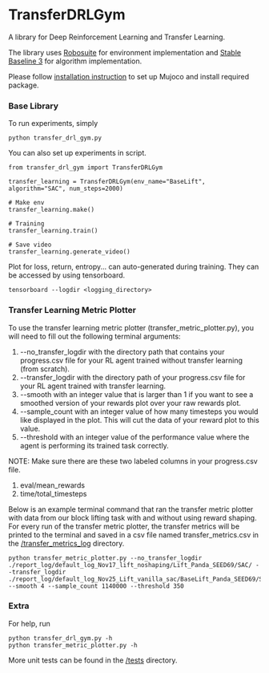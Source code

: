 # TransferDRLGym

A library for Deep Reinforcement Learning and Transfer Learning.

The library uses [Robosuite](https://robosuite.ai/) for environment implementation and [Stable Baseline 3](https://stable-baselines3.readthedocs.io/en/master/) for algorithm implementation.

Please follow [installation instruction](install_instruction/) to set up Mujoco and install required package.

### Base Library

To run experiments, simply
 
```
python transfer_drl_gym.py
```

You can also set up experiments in script.

```
from transfer_drl_gym import TransferDRLGym

transfer_learning = TransferDRLGym(env_name="BaseLift", algorithm="SAC", num_steps=2000)

# Make env
transfer_learning.make()

# Training
transfer_learning.train()

# Save video
transfer_learning.generate_video()
```

Plot for loss, return, entropy... can auto-generated during training. They can be accessed by using tensorboard.

```
tensorboard --logdir <logging_directory>
```

### Transfer Learning Metric Plotter

To use the transfer learning metric plotter (transfer_metric_plotter.py), you will need to fill out the following terminal
arguments:
1. --no_transfer_logdir with the directory path that contains your progress.csv file 
for your RL agent trained without transfer learning (from scratch). 
2. --transfer_logdir with the directory path of your progress.csv file for your RL agent 
trained with transfer learning.
3. --smooth with an integer value that is larger than 1 if you want to see a smoothed version of your rewards plot over your raw 
rewards plot.
4. --sample_count with an integer value of how many timesteps you would like displayed in the plot. This will cut the data of
your reward plot to this value.
5. --threshold with an integer value of the performance value where the agent is performing its trained task correctly.

NOTE: Make sure there are these two labeled columns in your progress.csv file. 
1. eval/mean_rewards
2. time/total_timesteps

Below is an example terminal command that ran the transfer metric plotter with data from our block lifting task with 
and without using reward shaping. For every run of the transfer metric plotter, the transfer metrics will be printed to 
the terminal and saved in a csv file named transfer_metrics.csv in the [/transfer_metrics_log](transfer_metrics_log) 
directory.

```
python transfer_metric_plotter.py --no_transfer_logdir ./report_log/default_log_Nov17_lift_noshaping/Lift_Panda_SEED69/SAC/ --transfer_logdir ./report_log/default_log_Nov25_Lift_vanilla_sac/BaseLift_Panda_SEED69/SAC/ --smooth 4 --sample_count 1140000 --threshold 350
```

### Extra

For help, run
```
python transfer_drl_gym.py -h
python transfer_metric_plotter.py -h
```

More unit tests can be found in the [/tests](tests) directory.
